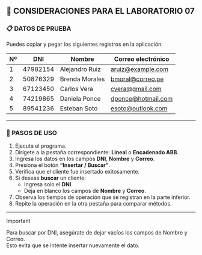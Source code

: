 ## 🧪 CONSIDERACIONES PARA EL LABORATORIO 07

### 📋 DATOS DE PRUEBA

Puedes copiar y pegar los siguientes registros en la aplicación:

| Nº  | DNI      | Nombre         | Correo electrónico |
| --- | -------- | -------------- | ------------------ |
| 1   | 47982154 | Alejandro Ruiz | aruiz@example.com  |
| 2   | 50876329 | Brenda Morales | bmoral@correo.pe   |
| 3   | 67123450 | Carlos Vera    | cvera@gmail.com    |
| 4   | 74219865 | Daniela Ponce  | dponce@hotmail.com |
| 5   | 89541236 | Esteban Soto   | esoto@outlook.com  |

---

### 🧭 PASOS DE USO

1. Ejecuta el programa.
2. Dirígete a la pestaña correspondiente: **Lineal** o **Encadenado ABB**.
3. Ingresa los datos en los campos **DNI**, **Nombre** y **Correo**.
4. Presiona el botón **“Insertar / Buscar”**.
5. Verifica que el cliente fue insertado exitosamente.
6. Si deseas **buscar** un cliente:
   - Ingresa solo el **DNI**.
   - Deja en blanco los campos de **Nombre** y **Correo**.
7. Observa los tiempos de operación que se registran en la parte inferior.
8. Repite la operación en la otra pestaña para comparar métodos.

---

> [!IMPORTANT]  
> Para buscar por DNI, asegúrate de dejar vacíos los campos de Nombre y Correo.  
> Esto evita que se intente insertar nuevamente el dato.
